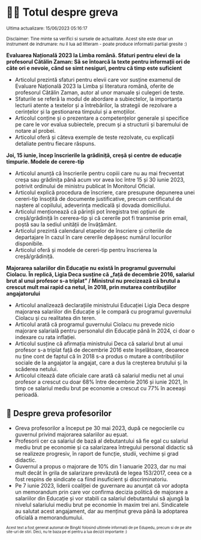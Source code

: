 # 👩‍🏫 Totul despre greva
<sub>Ultima actualizare: 15/06/2023 05:16:17</sub>

<sub>Disclaimer: Tine minte sa verifici si sursele de actualitate. Acest site este doar un instrument de indrumare: nu il lua ad litteram - poate produce informatii partial gresite :)</sub>

**Evaluarea Națională 2023 la Limba română. Sfaturi pentru elevi de la profesorul Cătălin Zaman: Să se întoarcă la texte pentru informații ori de câte ori e nevoie, când se simt nesiguri, pentru că timp este suficient**

- Articolul prezintă sfaturi pentru elevii care vor susține examenul de Evaluare Națională 2023 la Limba și literatura română, oferite de profesorul Cătălin Zaman, autor al unor manuale și culegeri de teste.
- Sfaturile se referă la modul de abordare a subiectelor, la importanța lecturii atente a textelor și a întrebărilor, la strategii de rezolvare a cerințelor și la gestionarea timpului și a emoțiilor.
- Articolul conține și o prezentare a competențelor generale și specifice pe care le vor evalua subiectele, precum și a structurii și baremului de notare al probei.
- Articolul oferă și câteva exemple de teste rezolvate, cu explicații detaliate pentru fiecare răspuns.

**Joi, 15 iunie, încep înscrierile la grădiniță, creșă și centre de educație timpurie. Modele de cerere-tip**

- Articolul anunță că înscrierile pentru copiii care nu au mai frecventat creșa sau grădinița până acum vor avea loc între 15 și 30 iunie 2023, potrivit ordinului de ministru publicat în Monitorul Oficial.
- Articolul explică procedura de înscriere, care presupune depunerea unei cereri-tip însoțită de documente justificative, precum certificatul de naștere al copilului, adeverința medicală și dovada domiciliului.
- Articolul menționează că părinții pot înregistra trei opțiuni de creșă/grădiniță în cererea-tip și că cererile pot fi transmise prin email, poștă sau la sediul unității de învățământ.
- Articolul prezintă calendarul etapelor de înscriere și criteriile de departajare în cazul în care cererile depășesc numărul locurilor disponibile.
- Articolul oferă și modele de cereri-tip pentru înscrierea la creșă/grădiniță.

**Majorarea salariilor din Educație nu există în programul guvernului Ciolacu. În replică, Ligia Deca susține că „față de decembrie 2016, salariul brut al unui profesor s-a triplat” / Ministrul nu precizează că brutul a crescut mult mai rapid ca netul, în 2018, prin mutarea contribuțiilor angajatorului**

- Articolul analizează declarațiile ministrului Educației Ligia Deca despre majorarea salariilor din Educație și le compară cu programul guvernului Ciolacu și cu realitatea din teren.
- Articolul arată că programul guvernului Ciolacu nu prevede nicio majorare salarială pentru personalul din Educație până în 2024, ci doar o indexare cu rata inflației.
- Articolul susține că afirmația ministrului Deca că salariul brut al unui profesor s-a triplat față de decembrie 2016 este înșelătoare, deoarece nu ține cont de faptul că în 2018 s-a produs o mutare a contribuțiilor sociale de la angajator la angajat, care a dus la creșterea brutului și la scăderea netului.
- Articolul citează date oficiale care arată că salariul mediu net al unui profesor a crescut cu doar 68% între decembrie 2016 și iunie 2021, în timp ce salariul mediu brut pe economie a crescut cu 77% în aceeași perioadă.

## 🏫 Despre greva profesorilor

- Greva profesorilor a început pe 30 mai 2023, după ce negocierile cu guvernul privind majorarea salariilor au eșuat.
- Profesorii cer ca salariul de bază al debutantului să fie egal cu salariul mediu brut pe economie și ca salarizarea întregului personal didactic să se realizeze progresiv, în raport de funcție, studii, vechime și grad didactic.
- Guvernul a propus o majorare de 10% din 1 ianuarie 2023, dar nu mai mult decât în grila de salarizare prevăzută de legea 153/2017, ceea ce a fost respins de sindicate ca fiind insuficient și discriminatoriu.
- Pe 7 iunie 2023, liderii coaliției de guvernare au anunțat că vor adopta un memorandum prin care vor confirma decizia politică de majorare a salariilor din Educație și vor stabili ca salariul debutantului să ajungă la nivelul salariului mediu brut pe economie în maxim trei ani. Sindicatele au salutat acest angajament, dar au menținut greva până la adoptarea oficială a memorandumului.


<sub><sub>Acest text a fost generat automat de BingAI folosind ultimele informatii de pe Edupedu, precum si de pe alte site-uri de stiri. Deci, nu te baza pe el pentru a lua decizii importante :)</sub></sub>